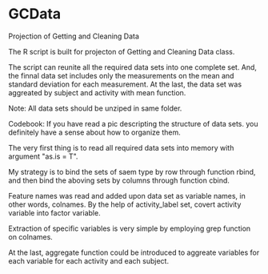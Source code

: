 GCData
======

Projection of Getting and Cleaning Data

The R script is built for projecton of Getting and Cleaning Data class.

The script can reunite all the required data sets into one complete set.
And, the finnal data set includes only the measurements on the mean and standard deviation for each measurement.
At the last, the data set was aggreated by subject and activity with mean function.

Note: All data sets should be unziped in same folder.


Codebook:
  If you have read a pic descripting the structure of data sets. you definitely have a sense about how to organize them.
  
  The very first thing is to read all required data sets into memory with argument "as.is = T".
  
  My strategy is to bind the sets of saem type by row through function rbind, and then bind the aboving sets by columns through function cbind. 
  
  Feature names was read and added upon data set as variable names, in other words, colnames. 
  By the help of activity_label set, covert activity variable into factor variable.
  
  Extraction of specific variables is very simple by employing grep function on colnames.
  
  At the last, aggregate function could be introduced to aggreate variables for each variable for each activity and each subject.
